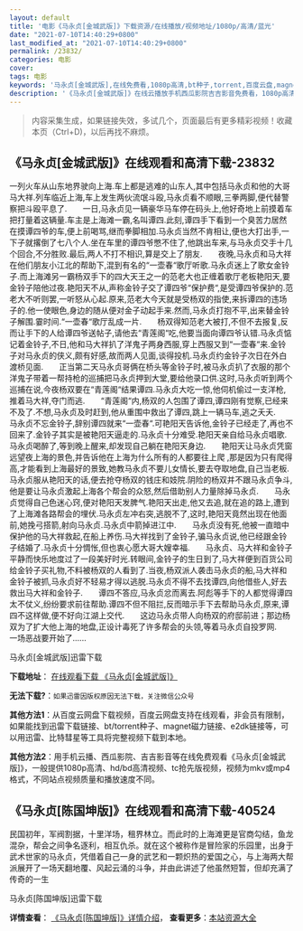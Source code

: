 ```yaml
---
layout: default
title: '电影《马永贞[金城武版]》下载资源/在线播放/视频地址/1080p/高清/蓝光'
date: "2021-07-10T14:40:29+0800"
last_modified_at: "2021-07-10T14:40:29+0800"
permalink: /23832/
categories: 电影
cover:
tags: 电影
keywords: '马永贞[金城武版],在线免费看,1080p高清,bt种子,torrent,百度云盘,magnet,磁力链,迅雷下载资源'
description: '《马永贞[金城武版]》在线云播放手机西瓜影院吉吉影音免费看，1080p高清bd/hd未删减完整版和tc抢先枪版，mkv/mp4格式，附带bt/torrent种子、magnet/磁力链、百度云盘、网盘资源迅雷下载链接'
---
```


>内容采集生成，如果链接失效，多试几个，页面最后有更多精彩视频！收藏本页（Ctrl+D)，以后再找不麻烦。


## 《马永贞[金城武版]》在线观看和高清下载-23832

一列火车从山东地界驶向上海.车上都是逃难的山东人,其中包括马永贞和他的大哥马大祥.列车临近上海,车上发生两伙流氓斗殴,马永贞看不顺眼,三拳两脚,便代替警察把斗殴平息了.　　一日,马永贞见一辆豪华马车停在码头上,他好奇地上前摸着车把打量着这辆量.车主是上海滩一霸,名叫谭四.此刻,谭四手下看到一个臭苦力居然在摸谭四爷的车,便上前喝骂,继而拳脚相加.马永贞当然不肯相让,便也大打出手,一下子就撂倒了七八个人.坐在车里的谭四爷憋不住了,他跳出车来,与马永贞交手十几个回合,不分胜败.最后,两人不打不相识,算是交上了朋友.　　夜晚,马永贞和马大祥在他们朋友小江北的帮助下,混到有名的&ldquo;一壶春“歌厅听歌.马永贞迷上了歌女金铃子.而上海滩另一霸杨双手下的四大天王之一的范老大也正缠着歌厅老板艳阳天,要金铃子陪他过夜.艳阳天不从,声称金铃子交了谭四爷“保护费&ldquo;,是受谭四爷保护的.范老大不听则罢,一听怒从心起.原来,范老大今天就是受杨双的指使,来拆谭四的违场子的.他一使眼色,身边的随从便对金子动起手来.然而,马永贞打抱不平,出来替金铃子解围.霎时间.“一壶春“歌厅乱成一片.　　杨双得知范老大被打,不但不去报复,反而让手下的人给谭四爷送帖子,请他去&ldquo;青莲阁&ldquo;吃,他要当面向谭四爷认错.马永贞惦记着金铃子,不日,他和马大祥扒了洋鬼子两身西服,穿上西服又到“一壶春“来.金铃子对马永贞的侠义,颇有好感,故而两人见面,谈得投机.马永贞约金铃子次日在外白渡桥见面.　　正当第二天马永贞哥俩在桥头等金铃子时,被马永贞扒了衣服的那个洋鬼子带着一帮持枪的巡捕把马永贞押到大堂,要给他录口供.这时,马永贞听到两个巡捕在说,今夜杨双要在“青莲阁&ldquo;结果谭四.马永贞大吃一惊,他伺机偷过一支洋枪,推着马大祥,夺门而逃.　　“青莲阁&ldquo;内,杨双的人包围了谭四,谭四刚有觉察,已经来不及了.不想,马永贞及时赶到,他从重围中救出了谭四,跳上一辆马车,逃之夭夭.　　马永贞不忘金铃子,辞别谭四就来“一壶春“.可艳阳天告诉他,金铃子已经走了,再也不回来了.金铃子其实是被艳阳天逼走的.马永贞十分难受.艳阳天亲自给马永贞唱歌.马永贞喝醉了,等到晚上醒来,却发现自己躺在艳阳天身边.　　艳阳天让马永贞凭窗远望夜上海的景色,并告诉他在上海为什么所有的人都要往上爬 ,那是因为只有爬得高,才能看到上海最好的景致,她教马永贞不要儿女情长,要去夺取地盘,自己当老板.　　马永贞服从艳阳天的话,便去抢夺杨双的钱庄和妓院.阴险的杨双并不跟马永贞争斗,他是要让马永贞激起上海各个帮会的众怒,然后借助别人力量除掉马永贞.　　马永贞觉得自己色迷心窍,便对艳阳天发脾气.艳阳天出走,他又去追,就在追的路上,遭到了上海滩各路帮会的埋伏.马永贞左冲右突,逃脱不了,这时,艳阳天竟然出现在他面前,她挽弓搭箭,射向马永贞.马永贞中箭掉进江中.　　马永贞没有死,他被一直暗中保护他的马大祥救起,在船上养伤.马大祥找到了金铃子,骗马永贞说,他已经跟金铃子结婚了.马永贞十分惆怅,但也衷心愿大哥大嫂幸福.　　马永贞、马大祥和金铃子平静而快乐地度过了一段美好时光.转眼间,金铃子的生日到了,马大祥便到百货公司给金铃子买礼物,不料被杨双的人看到了.当夜,杨双派人袭击马永贞的船,马大祥和金铃子被抓,马永贞好不轻易才得以逃脱.马永贞不得不去找谭四,向他借些人,好去救出马大祥和金铃子.　　谭四不答应,马永贞忿而离去.阿彪等手下的人都觉得谭四太不仗义,纷纷要求前往帮助.谭四不但不阻拦,反而暗示手下去帮助马永贞,原来,谭四不这样做,便不好向江湖上交代.　　这边马永贞带人向杨双的府邸前进；那边杨双为了扩大他上海的地盘,正设计毒死了许多帮会的头领,等着马永贞自投罗网.　　一场恶战要开始了......


马永贞[金城武版]迅雷下载

**下载地址**： [在线观看下载 《马永贞[金城武版]》](https://www.993dy.com//vod-detail-id-24280.html) 


**无法下载?**：`如果迅雷因版权原因无法下载，关注微信公众号 `

**其他方法1**：从百度云网盘下载视频，百度云网盘支持在线观看，非会员有限制，如果能找到迅雷下载链接、bt/torrent种子、magnet磁力链接、e2dk链接等，可以用迅雷、比特彗星等工具将完整视频下载到本地。

**其他方法2**：用手机云播、西瓜影院、吉吉影音等在线免费观看《马永贞[金城武版]》，一般提供1080p高清、hd/bd高清视频、tc抢先版视频，视频为mkv或mp4格式，不同站点视频质量和播放速度不同。


## 《马永贞[陈国坤版]》在线观看和高清下载-40524

民国初年，军阀割据，十里洋场，租界林立。而此时的上海滩更是官商勾结，鱼龙混杂，帮会之间争名逐利，相互仇杀。就在这个被称作是冒险家的乐园里，出身于武术世家的马永贞，凭借着自己一身的武艺和一颗炽热的爱国之心，与上海两大帮派展开了一场天翻地覆、风起云涌的斗争，并由此讲述了他虽然短暂，但却充满了传奇的一生


马永贞[陈国坤版]迅雷下载

**详情查看**： [《马永贞[陈国坤版]》详情介绍](/movie/40524/)， **查看更多**：[本站资源大全](/movie/t/all/)

